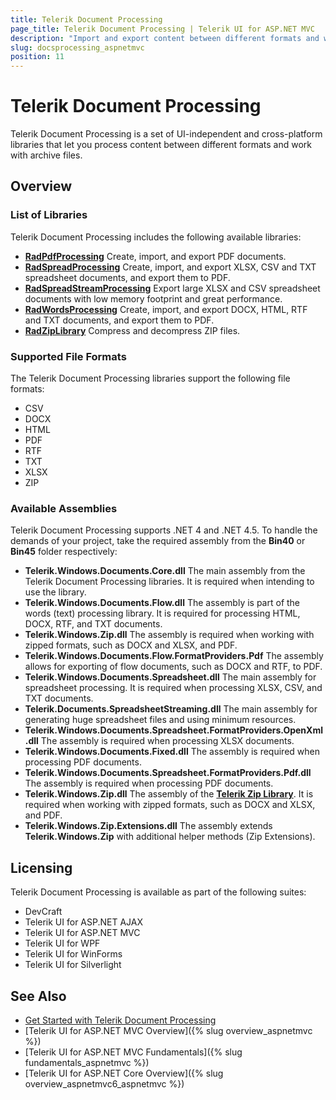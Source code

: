 ```yaml
---
title: Telerik Document Processing
page_title: Telerik Document Processing | Telerik UI for ASP.NET MVC
description: "Import and export content between different formats and work with archive files by using Telerik Document Processing."
slug: docsprocessing_aspnetmvc
position: 11
---
```


# Telerik Document Processing

Telerik Document Processing is a set of UI-independent and cross-platform libraries that let you process content between different formats and work with archive files.

## Overview

### List of Libraries

Telerik Document Processing includes the following available libraries:

* [**RadPdfProcessing**](http://docs.telerik.com/devtools/document-processing/libraries/radpdfprocessing/overview) Create, import, and export PDF documents.
* [**RadSpreadProcessing**](http://docs.telerik.com/devtools/document-processing/libraries/radspreadprocessing/overview) Create, import, and export XLSX, CSV and TXT spreadsheet documents, and export them to PDF.
* [**RadSpreadStreamProcessing**](http://docs.telerik.com/devtools/document-processing/libraries/radspreadstreamprocessing/overview) Export large XLSX and CSV spreadsheet documents with low memory footprint and great performance.
* [**RadWordsProcessing**](http://docs.telerik.com/devtools/document-processing/libraries/radwordsprocessing/overview) Create, import, and export DOCX, HTML, RTF and TXT documents, and export them to PDF.
* [**RadZipLibrary**](http://docs.telerik.com/devtools/document-processing/libraries/radziplibrary/overview) Compress and decompress ZIP files.

### Supported File Formats

The Telerik Document Processing libraries support the following file formats:

* CSV
* DOCX
* HTML
* PDF
* RTF
* TXT
* XLSX
* ZIP

### Available Assemblies

Telerik Document Processing supports .NET 4 and .NET 4.5. To handle the demands of your project, take the required assembly from the **Bin40** or **Bin45** folder respectively:

* **Telerik.Windows.Documents.Core.dll** The main assembly from the Telerik Document Processing libraries. It is required when intending to use the library.
* **Telerik.Windows.Documents.Flow.dll** The assembly is part of the words (text) processing library. It is required for processing HTML, DOCX, RTF, and TXT documents.
* **Telerik.Windows.Zip.dll** The assembly is required when working with zipped formats, such as DOCX and XLSX, and PDF.
* **Telerik.Windows.Documents.Flow.FormatProviders.Pdf** The assembly allows for exporting of flow documents, such as DOCX and RTF, to PDF.
* **Telerik.Windows.Documents.Spreadsheet.dll** The main assembly for spreadsheet processing. It is required when processing XLSX, CSV, and TXT documents.
* **Telerik.Documents.SpreadsheetStreaming.dll** The main assembly for generating huge spreadsheet files and using minimum resources.
* **Telerik.Windows.Documents.Spreadsheet.FormatProviders.OpenXml.dll** The assembly is required when processing XLSX documents.
* **Telerik.Windows.Documents.Fixed.dll** The assembly is required when processing PDF documents.
* **Telerik.Windows.Documents.Spreadsheet.FormatProviders.Pdf.dll** The assembly is required when processing PDF documents.
* **Telerik.Windows.Zip.dll** The assembly of the [**Telerik Zip Library**](http://demos.telerik.com/aspnet-ajax/ziplibrary/examples/overview/defaultcs.aspx). It is required when working with zipped formats, such as DOCX and XLSX, and PDF.
* **Telerik.Windows.Zip.Extensions.dll** The assembly extends **Telerik.Windows.Zip** with additional helper methods (Zip Extensions).

## Licensing

Telerik Document Processing is available as part of the following suites:

* DevCraft
* Telerik UI for ASP.NET AJAX
* Telerik UI for ASP.NET MVC
* Telerik UI for WPF
* Telerik UI for WinForms
* Telerik UI for Silverlight

## See Also

* [Get Started with Telerik Document Processing](http://docs.telerik.com/devtools/document-processing/installation-and-deployment/installing-on-your-computer)
* [Telerik UI for ASP.NET MVC Overview]({% slug overview_aspnetmvc %})
* [Telerik UI for ASP.NET MVC Fundamentals]({% slug fundamentals_aspnetmvc %})
* [Telerik UI for ASP.NET Core Overview]({% slug overview_aspnetmvc6_aspnetmvc %})
